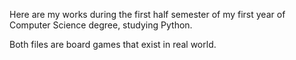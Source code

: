 Here are my works during the first half semester of my first year of Computer Science degree, studying Python.

Both files are board games that exist in real world.
